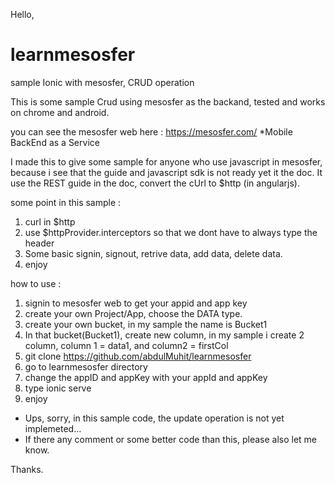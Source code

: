 Hello,

# learnmesosfer
sample Ionic with mesosfer, CRUD operation

This is some sample Crud using mesosfer as the backand, tested and works on chrome and android.

you can see the mesosfer web here : https://mesosfer.com/ *Mobile BackEnd as a Service

I made this to give some sample for anyone who use javascript in mesosfer, 
because i see that the guide and javascript sdk is not ready yet it the doc.
It use the REST guide in the doc, convert the cUrl to $http (in angularjs).

some point in this sample :

1. curl in $http
2. use $httpProvider.interceptors so that we dont have to always type the header
3. Some basic signin, signout, retrive data, add data, delete data.
4. enjoy

how to use :

1. signin to mesosfer web to get your appid and app key
2. create your own Project/App, choose the DATA type.
3. create your own bucket, in my sample the name is Bucket1
4. In that bucket(Bucket1), create new column, in my sample i create 2 column, column 1 = data1, and column2 = firstCol
5. git clone https://github.com/abdulMuhit/learnmesosfer
6. go to learnmesosfer directory
7. change the appID and appKey with your appId and appKey
8. type ionic serve
9. enjoy

* Ups, sorry, in this sample code, the update operation is not yet implemeted...
* If there any comment or some better code than this, please also let me know.

Thanks.
